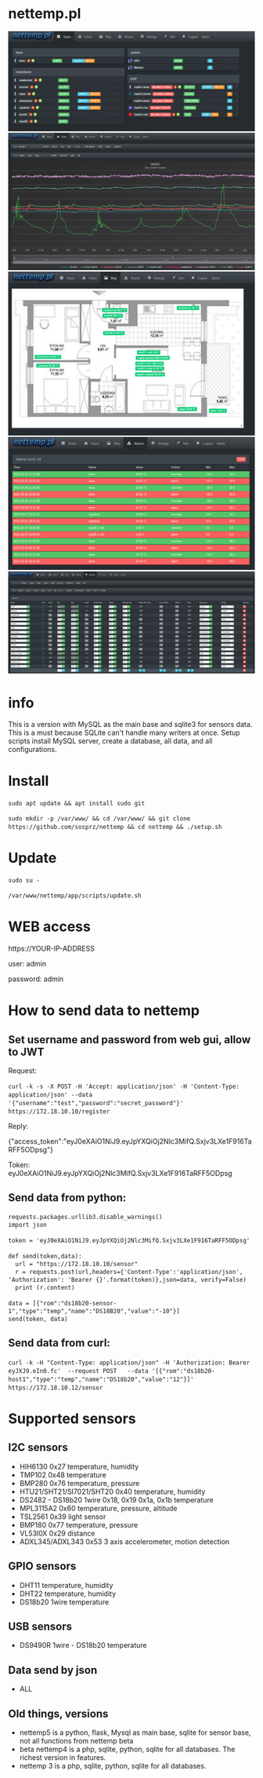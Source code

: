 # nettemp.pl

![nettemp status](https://github.com/sosprz/nettemp/raw/nettemp5/img/nettemp-status.png)
![nettemp charts](https://github.com/sosprz/nettemp/raw/nettemp5/img/nettemp-charts.png)
![nettemp status](https://github.com/sosprz/nettemp/raw/nettemp5/img/nettemp-map.png)
![nettemp status](https://github.com/sosprz/nettemp/raw/nettemp5/img/nettemp-alarms.png)
![nettemp status](https://github.com/sosprz/nettemp/raw/nettemp5/img/nettemp-settings.png)

# info

This is a version with MySQL as the main base and sqlite3 for sensors data. This is a must because SQLite can't handle many writers at once. Setup scripts install MySQL server, create a database, all data, and all configurations.

# Install

```sudo apt update && apt install sudo git```

```sudo mkdir -p /var/www/ && cd /var/www/ && git clone https://github.com/sosprz/nettemp && cd nettemp && ./setup.sh```

# Update

```sudo su -```

```/var/www/nettemp/app/scripts/update.sh```


# WEB access 
https://YOUR-IP-ADDRESS

user: admin

password: admin

# How to send data to nettemp

## Set username and password from web gui, allow to JWT

Request:

```curl -k -s -X POST -H 'Accept: application/json' -H 'Content-Type: application/json' --data '{"username":"test","password":"secret_password"}' https://172.18.10.10/register```

Reply:

{"access_token":"eyJ0eXAiO1NiJ9.eyJpYXQiOj2Nlc3MifQ.Sxjv3LXe1F916TaRFF5ODpsg"}

Token: 
eyJ0eXAiO1NiJ9.eyJpYXQiOj2Nlc3MifQ.Sxjv3LXe1F916TaRFF5ODpsg


## Send data from python:
```import requests
requests.packages.urllib3.disable_warnings() 
import json

token = 'eyJ0eXAiO1NiJ9.eyJpYXQiOj2Nlc3MifQ.Sxjv3LXe1F916TaRFF5ODpsg'

def send(token,data):
  url = "https://172.18.10.10/sensor"
  r = requests.post(url,headers={'Content-Type':'application/json', 'Authorization': 'Bearer {}'.format(token)},json=data, verify=False)
  print (r.content)

data = [{"rom":"ds18b20-sensor-1","type":"temp","name":"DS18B20","value":"-10"}]
send(token, data)
```

## Send data from curl:
```curl -k -H "Content-Type: application/json" -H 'Authorization: Bearer eyJXJ9.eIn0.fc'  --request POST   --data '[{"rom":"ds18b20-host1","type":"temp","name":"DS18b20","value":"12"}]' https://172.18.10.12/sensor```

# Supported sensors

## I2C sensors
* HIH6130 0x27 temperature, humidity
* TMP102 0x48 temperature
* BMP280 0x76 temperature, pressure
* HTU21/SHT21/SI7021/SHT20 0x40 temperature, humidity
* DS2482 - DS18b20 1wire  0x18, 0x19 0x1a, 0x1b temperature
* MPL3115A2 0x60 temperature, pressure, altitude
* TSL2561 0x39 light sensor
* BMP180 0x77 temperature, pressure
* VL53l0X 0x29 distance
* ADXL345/ADXL343 0x53 3 axis accelerometer, motion detection 

## GPIO sensors
* DHT11 temperature, humidity
* DHT22 temperature, humidity
* DS18b20 1wire temperature

## USB sensors
* DS9490R 1wire - DS18b20 temperature

## Data send by json
* ALL


## Old things, versions

* nettemp5 is a python, flask, Mysql as main base, sqlite for sensor base, not all functions from nettemp beta
* beta nettemp4 is a php, sqlite, python, sqlite for all databases. The richest version in features.
* nettemp 3 is a php, sqlite, python, sqlite for all databases.

